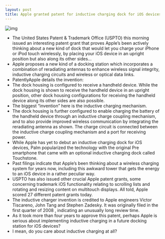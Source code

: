 ```yaml
---
layout: post
title: Apple granted patent for inductive charging dock for iOS devices
---
```

![img](http://media.idownloadblog.com/wp-content/uploads/2012/06/Apple-patent-inductive-dock-charging.jpg)
* The United States Patent & Trademark Office (USPTO) this morning issued an interesting patent grant that proves Apple’s been actively thinking about a new kind of dock that would let you charge your iPhone or iPod touch wirelessly, by placing your iOS device in an upright position but also along its other sides…
* Apple proposes a new kind of a docking station which incorporates a combination of reradiating antennas to enhance wireless signal integrity, inductive charging circuits and wireless or optical data links.
* PatentlyApple details the invention:
* The dock housing is configured to receive a handheld device. While the dock housing is shown to receive the handheld device in an upright position, other dock housing configurations for receiving the handheld device along its other sides are also possible.
* The biggest “invention” here is the inductive charging mechanism.
* The dock housing is further configured to enable charging the battery of the handheld device through an inductive charge coupling mechanism, and to also provide improved wireless communication by integrating the reradiating antenna as shown. The charge circuit is connected between the inductive charge coupling mechanism and a port for receiving power.
* While Apple has yet to debut an inductive charging dock for iOS devices, Palm popularized the technology with the original Pre smartphone that came with an optional inductive charging dock called Touchstone.
* Past filings indicate that Apple’s been thinking about a wireless charging system for years now, including this awkward tower that gets the energy to an iOS device in a rather peculiar way.
* USPTO has also issued other crucial Apple patent grants, some concerning trademark iOS functionality relating to scrolling lists and rotating and resizing content on multitouch displays. All told, Apple scored 27 different patent grants today.
* The inductive charger invention is credited to Apple engineers Victor Tiscareno, John Tang and Stephen Zadesky. It was originally filed in the first quarter of 2008 , indicating an unusually long review time.
* As it took more than four years to approve this patent, perhaps Apple is serious about implementing inductive charging in a future docking station for iOS devices?
* I mean, do you care about inductive charging at all?


